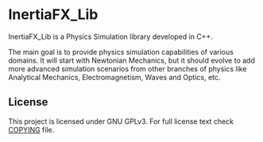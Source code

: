 # InertiaFX_Lib

InertiaFX_Lib is a Physics Simulation library developed in C++.

The main goal is to provide physics simulation capabilities of various domains. It will start with Newtonian Mechanics, but it should evolve to add more advanced simulation scenarios from other branches of physics like Analytical Mechanics, Electromagnetism, Waves and Optics, etc.

## License

This project is licensed under GNU GPLv3. For full license text check [COPYING](./COPYING) file.
